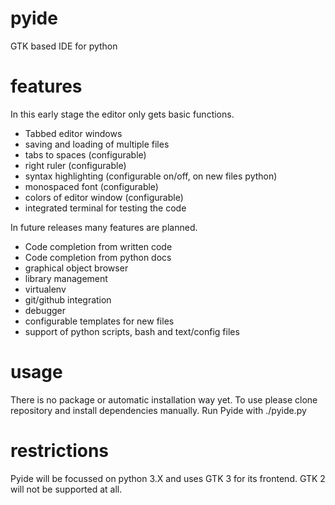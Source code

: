 # pyide
GTK based IDE for python

# features
In this early stage the editor only gets basic functions.

 * Tabbed editor windows
 * saving and loading of multiple files
 * tabs to spaces (configurable)
 * right ruler (configurable)
 * syntax highlighting (configurable on/off, on new files python)
 * monospaced font (configurable)
 * colors of editor window (configurable)
 * integrated terminal for testing the code

In future releases many features are planned.

 * Code completion from written code
 * Code completion from python docs
 * graphical object browser
 * library management
 * virtualenv 
 * git/github integration
 * debugger
 * configurable templates for new files
 * support of python scripts, bash and text/config files

# usage
There is no package or automatic installation way yet.
To use please clone repository and install dependencies manually.
Run Pyide with ./pyide.py

# restrictions
Pyide will be focussed on python 3.X and uses GTK 3 for its frontend.
GTK 2 will not be supported at all.

